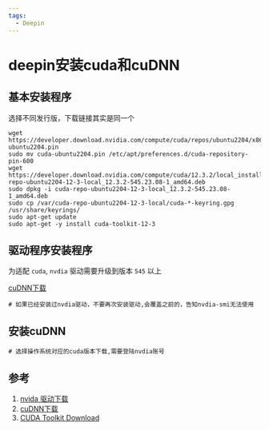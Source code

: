 ```yaml
---
tags:
  - Deepin
---
```

# deepin安装cuda和cuDNN

## 基本安装程序
选择不同发行版，下载链接其实是同一个
```shell
wget https://developer.download.nvidia.com/compute/cuda/repos/ubuntu2204/x86_64/cuda-ubuntu2204.pin
sudo mv cuda-ubuntu2204.pin /etc/apt/preferences.d/cuda-repository-pin-600
wget https://developer.download.nvidia.com/compute/cuda/12.3.2/local_installers/cuda-repo-ubuntu2204-12-3-local_12.3.2-545.23.08-1_amd64.deb
sudo dpkg -i cuda-repo-ubuntu2204-12-3-local_12.3.2-545.23.08-1_amd64.deb
sudo cp /var/cuda-repo-ubuntu2204-12-3-local/cuda-*-keyring.gpg /usr/share/keyrings/
sudo apt-get update
sudo apt-get -y install cuda-toolkit-12-3
```

## 驱动程序安装程序
为适配 `cuda`, `nvdia` 驱动需要升级到版本 `545` 以上

[cuDNN下载](https://developer.nvidia.com/rdp/cudnn-archive)
```shell
# 如果已经安装过nvdia驱动，不要再次安装驱动,会覆盖之前的，告知nvdia-smi无法使用
```

## 安装cuDNN
```shell
# 选择操作系统对应的cuda版本下载,需要登陆nvdia账号
```

## 参考
1. [nvida 驱动下载](https://www.nvidia.cn/geforce/drivers/)
1. [cuDNN下载](https://developer.nvidia.com/rdp/cudnn-archive)
1. [CUDA Toolkit Download](https://developer.nvidia.com/cuda-downloads?target_os=Linux&target_arch=x86_64&Distribution=Ubuntu&target_version=22.04&target_type=deb_local)